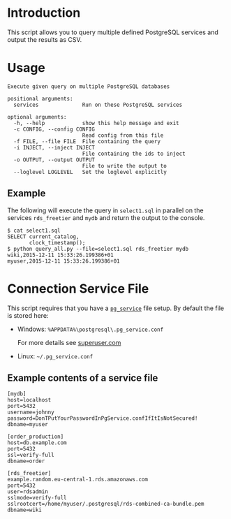 Introduction
============

This script allows you to query multiple defined PostgreSQL services and output the results as CSV.

Usage
=====
```text
Execute given query on multiple PostgreSQL databases

positional arguments:
  services              Run on these PostgreSQL services

optional arguments:
  -h, --help            show this help message and exit
  -c CONFIG, --config CONFIG
                        Read config from this file
  -f FILE, --file FILE  File containing the query
  -i INJECT, --inject INJECT
                        File containing the ids to inject
  -o OUTPUT, --output OUTPUT
                        File to write the output to
  --loglevel LOGLEVEL   Set the loglevel explicitly
```

Example
-------
The following will execute the query in `select1.sql` in parallel
on the services `rds_freetier` and `mydb` and return the output to the console.

```text
$ cat select1.sql
SELECT current_catalog,
       clock_timestamp();
$ python query_all.py --file=select1.sql rds_freetier mydb
wiki,2015-12-11 15:33:26.199386+01
myuser,2015-12-11 15:33:26.199386+01
```


Connection Service File
=======================
This script requires that you have a [`pg_service`](http://www.postgresql.org/docs/current/static/libpq-pgservice.html)
file setup. By default the file is stored here:

* Windows: `%APPDATA%\postgresql\.pg_service.conf`

     For more details see [superuser.com](http://superuser.com/a/729261)

* Linux: `~/.pg_service.conf`


Example contents of a service file
--------------------------------
```text
[mydb]
host=localhost
port=5432
username=johnny
password=DonTPutYourPasswordInPgService.confIfItIsNotSecured!
dbname=myuser

[order_production]
host=db.example.com
port=5432
ssl=verify-full
dbname=order

[rds_freetier]
example.random.eu-central-1.rds.amazonaws.com
port=5432
user=rdsadmin
sslmode=verify-full
sslrootcert=/home/myuser/.postgresql/rds-combined-ca-bundle.pem
dbname=wiki
```
